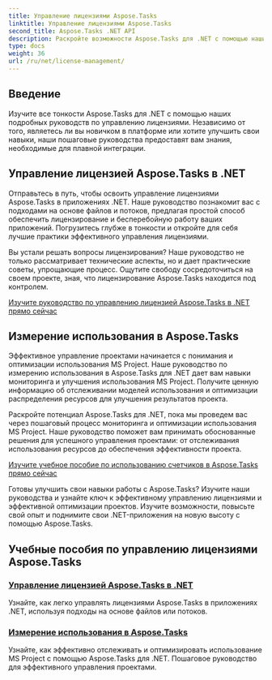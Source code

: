 ```yaml
---
title: Управление лицензиями Aspose.Tasks
linktitle: Управление лицензиями Aspose.Tasks
second_title: Aspose.Tasks .NET API
description: Раскройте возможности Aspose.Tasks для .NET с помощью наших подробных руководств. Управляйте лицензиями и оптимизируйте использование MS Project для эффективного управления проектами.
type: docs
weight: 36
url: /ru/net/license-management/
---
```


## Введение

Изучите все тонкости Aspose.Tasks для .NET с помощью наших подробных руководств по управлению лицензиями. Независимо от того, являетесь ли вы новичком в платформе или хотите улучшить свои навыки, наши пошаговые руководства предоставят вам знания, необходимые для плавной интеграции.

## Управление лицензией Aspose.Tasks в .NET

Отправьтесь в путь, чтобы освоить управление лицензиями Aspose.Tasks в приложениях .NET. Наше руководство познакомит вас с подходами на основе файлов и потоков, предлагая простой способ обеспечить лицензирование и бесперебойную работу ваших приложений. Погрузитесь глубже в тонкости и откройте для себя лучшие практики эффективного управления лицензиями.

Вы устали решать вопросы лицензирования? Наше руководство не только рассматривает технические аспекты, но и дает практические советы, упрощающие процесс. Ощутите свободу сосредоточиться на своем проекте, зная, что лицензирование Aspose.Tasks находится под контролем.

[Изучите руководство по управлению лицензией Aspose.Tasks в .NET прямо сейчас](./managing-license/)

## Измерение использования в Aspose.Tasks

Эффективное управление проектами начинается с понимания и оптимизации использования MS Project. Наше руководство по измерению использования в Aspose.Tasks для .NET дает вам навыки мониторинга и улучшения использования MS Project. Получите ценную информацию об отслеживании моделей использования и оптимизации распределения ресурсов для улучшения результатов проекта.

Раскройте потенциал Aspose.Tasks для .NET, пока мы проведем вас через пошаговый процесс мониторинга и оптимизации использования MS Project. Наше руководство поможет вам принимать обоснованные решения для успешного управления проектами: от отслеживания использования ресурсов до обеспечения эффективности проекта.

[Изучите учебное пособие по использованию счетчиков в Aspose.Tasks прямо сейчас](./metering-usage/)

Готовы улучшить свои навыки работы с Aspose.Tasks? Изучите наши руководства и узнайте ключ к эффективному управлению лицензиями и эффективной оптимизации проектов. Изучите возможности, повысьте свой опыт и поднимите свои .NET-приложения на новую высоту с помощью Aspose.Tasks.

## Учебные пособия по управлению лицензиями Aspose.Tasks
### [Управление лицензией Aspose.Tasks в .NET](./managing-license/)
Узнайте, как легко управлять лицензиями Aspose.Tasks в приложениях .NET, используя подходы на основе файлов или потоков.
### [Измерение использования в Aspose.Tasks](./metering-usage/)
Узнайте, как эффективно отслеживать и оптимизировать использование MS Project с помощью Aspose.Tasks для .NET. Пошаговое руководство для эффективного управления проектами.